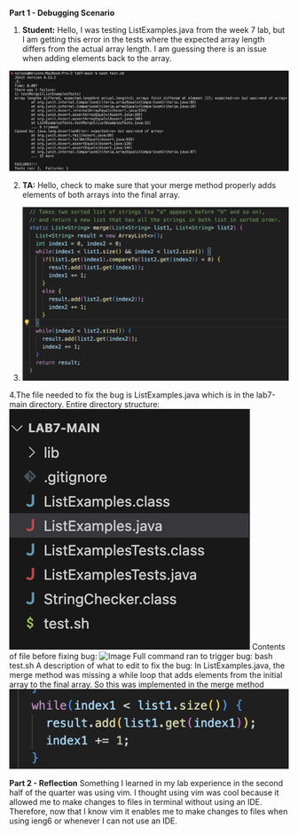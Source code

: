 **Part 1 - Debugging Scenario**

1. **Student:** Hello, I was testing ListExamples.java from the week 7 lab, but I am getting this error in the tests where the expected array length differs from the actual array length. I am guessing there is an issue when adding elements back to the array. 

 ![Image](symptom.png)

2. **TA:** Hello, check to make sure that your merge method properly adds elements of both arrays into the final array.

3. ![Image](symptom2.png)

4.The file needed to fix the bug is ListExamples.java which is in the lab7-main directory.
Entire directory structure: ![Image](dstructure.png)
Contents of file before fixing bug: ![Image](bbug.png)
Full command ran to trigger bug: bash test.sh
A description of what to edit to fix the bug: In ListExamples.java, the merge method was missing a while loop that adds elements from the initial array to the final array. So this was implemented in the merge method ![Image](abug.png)

**Part 2 - Reflection** 
Something I learned in my lab experience in the second half of the quarter was using vim. I thought using vim was cool because it allowed me to make changes to files in terminal without using an IDE. Therefore, now that I know vim it enables me to make changes to files when using ieng6 or whenever I can not use an IDE.
